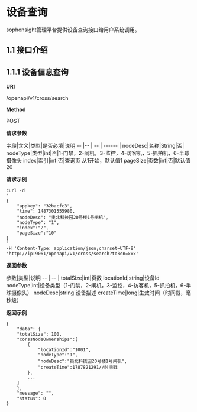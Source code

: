 # 设备查询 #

sophonsight管理平台提供设备查询接口给用户系统调用。

##  1.1 接口介绍 ##

## 1.1.1 设备信息查询 ##

**URI**

/openapi/v1/cross/search

**Method**

POST

**请求参数**

字段|含义|类型|是否必填|说明
--  |--  | -- | ------ |
nodeDesc|名称|String|否| 
nodeType|类型|int|否|1-门禁，2-闸机，3-监控，4-访客机，5-抓拍机，6-半球摄像头
index|索引|int|否|查询页 从1开始，默认值1
pageSize|页数|int|否|默认值20 

**请求示例**

    curl -d 
    '
	{
		"appkey": "32bacfc3",
  		"time": 1487301555980,
  		"nodeDesc": "奥北科技园20号楼1号闸机",
  		"nodeType": "1",
  		"index":"2",
  		"pageSize":"10"
	}
    '
    -H 'Content-Type: application/json;charset=UTF-8'
    'http://ip:9061/openapi/v1/cross/search?token=xxx'

**返回参数**

参数|类型|说明
--  | -- |
totalSize|int|页数
locationId|string|设备Id
nodeType|int|设备类型（1-门禁，2-闸机，3-监控，4-访客机，5-抓拍机，6-半球摄像头）
nodeDesc|string|设备描述
createTime|long|生效时间（时间戳，毫秒级）

**返回示例**

    {
  		"data": {
    	"totalSize": 100,
    	"corssNodeOwnerships":[
        	{
            	"locationId":"1001",
            	"nodeType":"1",
            	"nodeDesc":"奥北科技园20号楼1号闸机",
            	"createTime":1787821291//时间戳
        	},
        	...
    	]
  	 	},
  		"message": "",
  		"status": 0
	}
